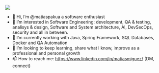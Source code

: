 ![](https://media.licdn.com/dms/image/D4D16AQGBFSaxwsexOw/profile-displaybackgroundimage-shrink_350_1400/0/1708414103723?e=1714003200&v=beta&t=DR6aXyr8v3iGH8ikVcppoJP_YtWABsxwqpioWjFR5bo)

- 👋 Hi, I’m @matiaspakua a software enthusiast
- 👀 I’m interested in Software Engineering: development, QA & testing, analisys & design, Software and System architecture, AI, DevSecOps, security and all in between.
- 🌱 I’m currently working with Java, Spring Framework, SQL Databases, Docker and QA Automation
- 💞️ I’m looking to keep learning, share what I know, improve as a professional and personal growth
- 📫 How to reach me: https://www.linkedin.com/in/matiasmiguez/ (DM, connect)

              
<!---
matiaspakua/matiaspakua is a ✨ special ✨ repository because its `README.md` (this file) appears on your GitHub profile.
You can click the Preview link to take a look at your changes.
--->

